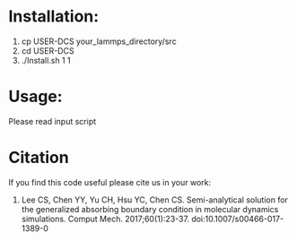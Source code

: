 # Installation:

1. cp USER-DCS your_lammps_directory/src
2. cd USER-DCS
3. ./Install.sh 1 1

# Usage:

Please read input script

# Citation

If you find this code useful please cite us in your work:

1. Lee CS, Chen YY, Yu CH, Hsu YC, Chen CS. Semi-analytical solution for the generalized absorbing boundary condition in molecular dynamics simulations. Comput Mech. 2017;60(1):23-37. doi:10.1007/s00466-017-1389-0
